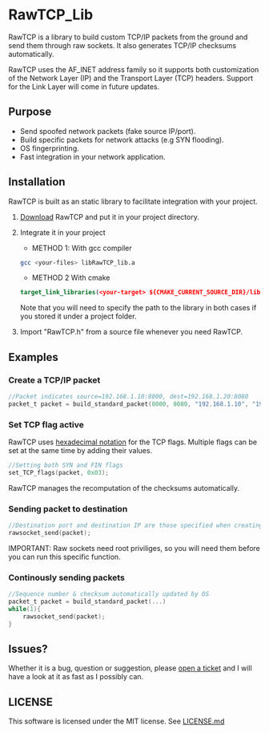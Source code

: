 # RawTCP_Lib

RawTCP is a library to build custom TCP/IP packets from the ground and send them through raw sockets. It also generates TCP/IP checksums automatically.

RawTCP uses the AF_INET address family so it supports both customization of the Network Layer (IP) and the Transport Layer (TCP) headers. Support for the Link Layer will come in future updates.

## Purpose
* Send spoofed network packets (fake source IP/port).
* Build specific packets for network attacks (e.g SYN flooding).
* OS fingerprinting.
* Fast integration in your network application.

## Installation
RawTCP is built as an static library to facilitate integration with your project. 
1.  [Download](https://github.com/marsan27/RawTCP_Lib/releases/latest) RawTCP and put it in your project directory.
2.  Integrate it in your project
    *  METHOD 1: With gcc compiler
    ```sh
    gcc <your-files> libRawTCP_lib.a
    ```

    * METHOD 2 With cmake
    ```cmake
    target_link_libraries(<your-target> ${CMAKE_CURRENT_SOURCE_DIR}/libRawTCP_Lib.a)
    ```
    Note that you will need to specify the path to the library in both cases if you stored it under a project folder.
3. Import "RawTCP.h" from a source file whenever you need RawTCP.

## Examples
### Create a TCP/IP packet
```c
//Packet indicates source=192.168.1.10:8000, dest=192.168.1.20:8080
packet_t packet = build_standard_packet(8000, 8080, "192.168.1.10", "192.168.1.20", 4096, "MyMessage");
```

### Set TCP flag active
RawTCP uses [hexadecimal notation](https://synfinner.blog/tcp-flags-hex-values) for the TCP flags. Multiple flags can be set at the same time by adding their values.
```c
//Setting both SYN and FIN flags
set_TCP_flags(packet, 0x03);
```
RawTCP manages the recomputation of the checksums automatically.

### Sending packet to destination
```c
//Destination port and destination IP are those specified when creating the packet.
rawsocket_send(packet);
```
IMPORTANT: Raw sockets need root priviliges, so you will need them before you can run this specific function.
### Continously sending packets
```c
//Sequence number & checksum automatically updated by OS
packet_t packet = build_standard_packet(...)
while(1){
    rawsocket_send(packet);
}
```

## Issues?
Whether it is a bug, question or suggestion, please [open a ticket](https://github.com/marsan27/RawTCP_Lib/issues/new) and I will have a look at it as fast as I possibly can.
## LICENSE
This software is licensed under the MIT license. See [LICENSE.md](https://github.com/marsan27/RawTCP_Lib/blob/master/LICENSE.md)






